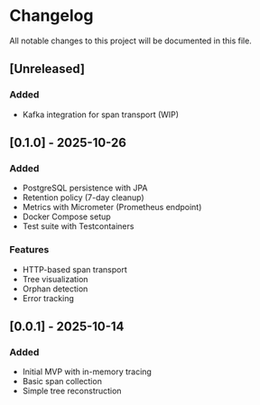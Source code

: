# Changelog

All notable changes to this project will be documented in this file.

## [Unreleased]
### Added
- Kafka integration for span transport (WIP)

## [0.1.0] - 2025-10-26
### Added
- PostgreSQL persistence with JPA
- Retention policy (7-day cleanup)
- Metrics with Micrometer (Prometheus endpoint)
- Docker Compose setup
- Test suite with Testcontainers

### Features
- HTTP-based span transport
- Tree visualization
- Orphan detection
- Error tracking

## [0.0.1] - 2025-10-14
### Added
- Initial MVP with in-memory tracing
- Basic span collection
- Simple tree reconstruction
